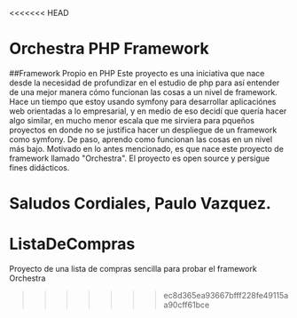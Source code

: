 <<<<<<< HEAD
# Orchestra PHP Framework
##Framework Propio en PHP
Este proyecto es una iniciativa que nace desde la necesidad de profundizar en el estudio de php para así entender de una mejor manera cómo funcionan las cosas a un nivel de framework.
Hace un tiempo que estoy usando symfony para desarrollar aplicaciónes web orientadas a lo empresarial, y en medio de eso decidí que quería hacer algo similar, en mucho menor escala que me sirviera para pqueños proyectos en donde no se justifica hacer un despliegue de un framework como symfony. De paso, aprendo como funcionan las cosas en un nivel más bajo.
Motivado en lo antes mencionado, es que nace este proyecto de framework llamado "Orchestra".
El proyecto es open source y persigue fines didácticos.

Saludos Cordiales, Paulo Vazquez.
=======
# ListaDeCompras
Proyecto de una lista de compras sencilla para probar el framework Orchestra
>>>>>>> ec8d365ea93667bfff228fe49115aa90cff61bce
